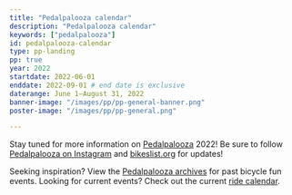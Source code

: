 ```yaml
---
title: "Pedalpalooza calendar"
description: "Pedalpalooza calendar"
keywords: ["pedalpalooza"]
id: pedalpalooza-calendar
type: pp-landing
pp: true
year: 2022
startdate: 2022-06-01
enddate: 2022-09-01 # end date is exclusive
daterange: June 1–August 31, 2022
banner-image: "/images/pp/pp-general-banner.png"
poster-image: "/images/pp/pp-general.png"

---
```


Stay tuned for more information on [Pedalpalooza](/pages/pedalpalooza/) 2022! Be sure to follow [Pedalpalooza on Instagram](https://www.instagram.com/pedalpaloozapdx/) and [bikeslist.org](https://www.bikeslist.org/) for updates!

Seeking inspiration? View the [Pedalpalooza archives](/archive/pedal-palooza-archives/) for past bicycle fun events. Looking for current events? Check out the current [ride calendar](/calendar/).
